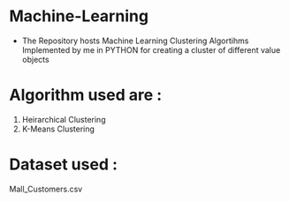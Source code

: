 # Machine-Learning

  - The Repository hosts Machine Learning Clustering Algortihms Implemented by me in PYTHON for creating a cluster of different value objects

# Algorithm used are :
  1. Heirarchical Clustering
  2. K-Means Clustering

# Dataset used :

  Mall_Customers.csv
  


